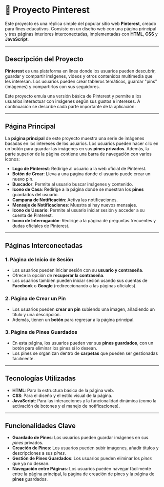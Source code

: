 # 📌 Proyecto Pinterest

Este proyecto es una réplica simple del popular sitio web **Pinterest**, creado para fines educativos. Consiste en un diseño web con una página principal y tres páginas interiores interconectadas, implementadas con **HTML**, **CSS** y **JavaScript**.

---

## Descripción del Proyecto

**Pinterest** es una plataforma en línea donde los usuarios pueden descubrir, guardar y compartir imágenes, videos y otros contenidos multimedia que les interesan. Los usuarios pueden crear tableros temáticos, guardar "pins" (imágenes) y compartirlos con sus seguidores.

Este proyecto emula una versión básica de Pinterest y permite a los usuarios interactuar con imágenes según sus gustos e intereses. A continuación se describe cada parte importante de la aplicación:

---

## Página Principal

La **página principal** de este proyecto muestra una serie de imágenes basadas en los intereses de los usuarios. Los usuarios pueden hacer clic en un botón para guardar las imágenes en sus **pines privados**. Además, la parte superior de la página contiene una barra de navegación con varios iconos:

- **Logo de Pinterest**: Redirige al usuario a la web oficial de Pinterest.
- **Botón de Crear**: Lleva a una página donde el usuario puede crear un nuevo pin.
- **Buscador**: Permite al usuario buscar imágenes y contenido.
- **Icono de Casa**: Redirige a la página donde se muestran los **pines** guardados del usuario.
- **Campana de Notificación**: Activa las notificaciones.
- **Mensaje de Notificaciones**: Muestra si hay nuevos mensajes.
- **Icono de Usuario**: Permite al usuario iniciar sesión y acceder a su cuenta de Pinterest.
- **Icono de Interrogación**: Redirige a la página de preguntas frecuentes y dudas oficiales de Pinterest.

---

## Páginas Interconectadas

### 1. **Página de Inicio de Sesión**

- Los usuarios pueden iniciar sesión con su **usuario y contraseña**.
- Ofrece la opción de **recuperar la contraseña**.
- Los usuarios también pueden iniciar sesión usando sus cuentas de **Facebook** o **Google** (redireccionando a las páginas oficiales).

### 2. **Página de Crear un Pin**

- Los usuarios pueden **crear un pin** subiendo una imagen, añadiendo un título y una descripción.
- Además, tienen un **botón** para regresar a la página principal.

### 3. **Página de Pines Guardados**

- En esta página, los usuarios pueden ver sus **pines guardados**, con un botón para eliminar los pines si lo desean.
- Los pines se organizan dentro de **carpetas** que pueden ser gestionadas fácilmente.

---

## Tecnologías Utilizadas

- **HTML**: Para la estructura básica de la página web.
- **CSS**: Para el diseño y el estilo visual de la página.
- **JavaScript**: Para las interacciones y la funcionalidad dinámica (como la activación de botones y el manejo de notificaciones).

---

## Funcionalidades Clave

- **Guardado de Pines**: Los usuarios pueden guardar imágenes en sus *pines* privados.
- **Creación de Pines**: Los usuarios pueden subir imágenes, añadir títulos y descripciones a sus *pines*.
- **Gestión de Pines Guardados**: Los usuarios pueden eliminar los *pines* que ya no desean.
- **Navegación entre Páginas**: Los usuarios pueden navegar fácilmente entre la página principal, la página de creación de pines y la página de **pines** guardados.
